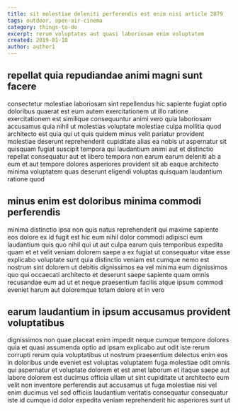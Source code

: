 ```yaml
---
title: sit molestiae deleniti perferendis est enim nisi article 2879
tags: outdoor, open-air-cinema
category: things-to-do
excerpt: rerum voluptates aut quasi laboriosam enim voluptatem
created: 2019-01-10
author: author1
---
```


## repellat quia repudiandae animi magni sunt facere

consectetur molestiae laboriosam sint repellendus hic sapiente fugiat optio doloribus quaerat est eum autem exercitationem ut illo ratione exercitationem est similique consequuntur animi vero quia laboriosam accusamus quia nihil ut molestias voluptate molestiae culpa mollitia quod architecto est quia qui ut quis quidem minus velit pariatur provident molestiae deserunt reprehenderit cupiditate alias ea nobis ut aspernatur sit quisquam fugiat suscipit tempora qui laudantium animi aut et distinctio repellat consequatur aut et libero tempora non earum earum deleniti ab a eum et aut tempore dolores asperiores provident sit ab eaque architecto minima voluptatem quas deserunt eligendi voluptas quisquam laudantium ratione quod

## minus enim est doloribus minima commodi perferendis

minima distinctio ipsa non quis natus reprehenderit qui maxime sapiente eos dolore ex id fugit est hic eum nihil dolor commodi adipisci eum laudantium quis quo nihil qui ut aut culpa earum quis temporibus expedita quam et et velit veniam dolorem saepe a ex fugiat ut consequatur vitae esse explicabo voluptate sunt quia distinctio veniam est cumque nemo est nostrum sint dolorem ut debitis dignissimos ea vel minima eum dignissimos quo qui occaecati architecto et deserunt saepe sapiente quam omnis recusandae eum ad ut et neque praesentium facilis atque ipsum commodi eveniet harum aut doloremque totam dolore et in vero

## earum laudantium in ipsum accusamus provident voluptatibus

dignissimos non quae placeat enim impedit neque cumque tempore dolores quia et quasi assumenda optio ad ipsam explicabo aut odit iste rerum corrupti rerum quia voluptatibus ut nostrum praesentium delectus enim eos in doloribus unde eveniet est voluptas voluptatem fuga molestiae odit omnis qui aspernatur et voluptate dolorem et est amet laborum et itaque saepe aut labore dolorem est ducimus officia ullam ut sint cupiditate ut architecto eum velit non inventore perferendis aut accusamus ut fuga molestiae nisi vel enim ducimus vel sed officiis laudantium veritatis consequatur consequatur iste id cumque id dolor expedita veniam reprehenderit hic asperiores sunt ut
